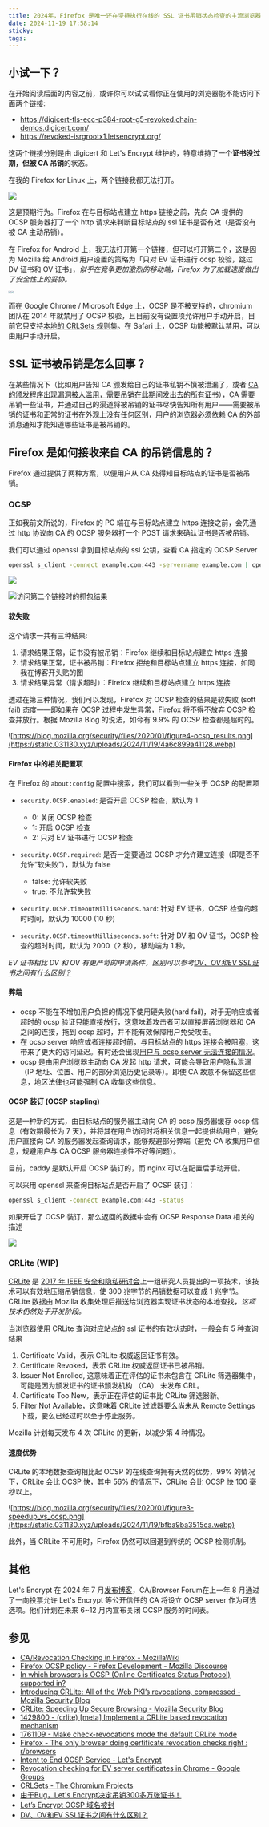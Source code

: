 ```yaml
---
title: 2024年，Firefox 是唯一还在坚持执行在线的 SSL 证书吊销状态检查的主流浏览器
date: 2024-11-19 17:58:14
sticky:
tags:
---
```




## 小试一下？

在开始阅读后面的内容之前，或许你可以试试看你正在使用的浏览器能不能访问下面两个链接: 

- https://digicert-tls-ecc-p384-root-g5-revoked.chain-demos.digicert.com/
- https://revoked-isrgrootx1.letsencrypt.org/

这两个链接分别是由 digicert 和 Let's Encrypt 维护的，特意维持了一个**证书没过期，但被 CA 吊销**的状态。

在我的 Firefox for Linux 上，两个链接我都无法打开。

![](https://static.031130.xyz/uploads/2024/11/19/f7785db60b2c8.webp)

这是预期行为。Firefox 在与目标站点建立 https 链接之前，先向 CA 提供的 OCSP 服务器打了一个 http 请求来判断目标站点的 ssl 证书是否有效（是否没有被 CA 主动吊销）。

在 Firefox for Android 上，我无法打开第一个链接，但可以打开第二个，这是因为 Mozilla 给 Android 用户设置的策略为「只对 EV 证书进行 ocsp 校验，跳过 DV 证书和 OV 证书」，*似乎在竞争更加激烈的移动端，Firefox 为了加载速度做出了安全性上的妥协。*

<div><img src="https://static.031130.xyz/uploads/2024/11/19/b097e954f766f.webp" style="zoom:33%;" /><span style="width: 20%;"></span><img src="https://static.031130.xyz/uploads/2024/11/19/a5f58dbb50cfe.webp" style="zoom:33%;" /></div>

而在 Google Chrome / Microsoft Edge 上，OCSP 是不被支持的，chromium 团队在 2014 年就禁用了 OCSP 校验，且目前没有设置项允许用户手动开启，目前它只支持[本地的 CRLSets 规则集](https://www.chromium.org/Home/chromium-security/crlsets/)。在 Safari 上，OCSP 功能被默认禁用，可以由用户手动开启。

## SSL 证书被吊销是怎么回事？

在某些情况下（比如用户告知 CA 颁发给自己的证书私钥不慎被泄漏了，或者 [CA 的颁发程序出现漏洞被人滥用，需要吊销在此期间发出去的所有证书](https://www.trustasia.com/view-security-lets-encrypt/)），CA 需要吊销一些证书，并通过自己的渠道将被吊销的证书尽快告知所有用户——需要被吊销的证书和正常的证书在外观上没有任何区别，用户的浏览器必须依赖 CA 的外部消息通知才能知道哪些证书是被吊销的。

## Firefox 是如何接收来自 CA 的吊销信息的？

Firefox 通过提供了两种方案，以便用户从 CA 处得知目标站点的证书是否被吊销。

### OCSP

正如我前文所说的，Firefox 的 PC 端在与目标站点建立 https 连接之前，会先通过 http 协议向 CA 的 OCSP 服务器打一个 POST 请求来确认证书是否被吊销。

我们可以通过 openssl 拿到目标站点的 ssl 公钥，查看 CA 指定的 OCSP Server

```bash
openssl s_client -connect example.com:443 -servername example.com | openssl x509 -text -noout

```

![](https://static.031130.xyz/uploads/2024/11/19/32579fb56b77b.webp)

![访问第二个链接时的抓包结果](https://static.031130.xyz/uploads/2024/11/19/244704705924f.webp)

#### 软失败

这个请求一共有三种结果:

1. 请求结果正常，证书没有被吊销：Firefox 继续和目标站点建立 https 连接
2. 请求结果正常，证书被吊销：Firefox 拒绝和目标站点建立 https 连接，如同我在博客开头贴的图
3. 请求结果异常（请求超时）：Firefox 继续和目标站点建立 https 连接

透过在第三种情况，我们可以发现，Firefox 对 OCSP 检查的结果是软失败 (soft fail) 态度——即如果在 OCSP 过程中发生异常，Firefox 将不得不放弃 OCSP 检查并放行。根据 Mozilla Blog 的说法，如今有 9.9% 的 OCSP 检查都是超时的。

![https://blog.mozilla.org/security/files/2020/01/figure4-ocsp_results.png](https://static.031130.xyz/uploads/2024/11/19/4a6c899a41128.webp)

#### Firefox 中的相关配置项

在 Firefox 的 `about:config` 配置中搜索，我们可以看到一些关于 OCSP 的配置项

- `security.OCSP.enabled`: 是否开启 OCSP 检查，默认为 1

  - 0: 关闭 OCSP 检查
  - 1: 开启 OCSP 检查
  - 2: 只对 EV 证书进行 OCSP 检查

- `security.OCSP.required`: 是否一定要通过 OCSP 才允许建立连接（即是否不允许“软失败”），默认为 false
  - false: 允许软失败
  - true: 不允许软失败

- `security.OCSP.timeoutMilliseconds.hard`: 针对 EV 证书，OCSP 检查的超时时间，默认为 10000 (10 秒)
- `security.OCSP.timeoutMilliseconds.soft`: 针对 DV 和 OV 证书，OCSP 检查的超时时间，默认为 2000（2 秒），移动端为 1 秒。

*EV 证书相比 DV 和 OV 有更严苛的申请条件，区别可以参考[DV、OV和EV SSL证书之间有什么区别？](https://www.digicert.com/cn/difference-between-dv-ov-and-ev-ssl-certificates)*

#### 弊端

- ocsp 不能在不增加用户负担的情况下使用硬失败(hard fail)，对于无响应或者超时的 ocsp 验证只能直接放行，这意味着攻击者可以直接屏蔽浏览器和 CA 之间的连接，拖到 ocsp 超时，并不能有效保障用户免受攻击。
- 在 ocsp server 响应或者连接超时前，与目标站点的 https 连接会被阻塞，这带来了更大的访问延迟。有时还会出现[用户与 ocsp server 无法连接的情况](https://blog.wolfogre.com/posts/letsencrypt-ocsp-breakdown/)。
- ocsp 是由用户浏览器主动向 CA 发起 http 请求，可能会导致用户隐私泄漏（IP 地址、位置、用户的部分浏览历史记录等）。即使 CA 故意不保留这些信息，地区法律也可能强制 CA 收集这些信息。

#### OCSP 装订 (OCSP stapling)

这是一种新的方式，由目标站点的服务器主动向 CA 的 ocsp 服务器缓存 ocsp 信息（有效期最长为 7 天），并将其在用户访问时将相关信息一起提供给用户，避免用户直接向 CA 的服务器发起查询请求，能够规避部分弊端（避免 CA 收集用户信息，规避用户与 CA OCSP 服务器连接性不好等问题）。

目前，caddy 是默认开启 OCSP 装订的，而 nginx 可以在配置后手动开启。

可以采用 openssl 来查询目标站点是否开启了 OCSP 装订：

```bash
openssl s_client -connect example.com:443 -status
```

如果开启了 OCSP 装订，那么返回的数据中会有 OCSP Response Data 相关的描述

![](https://static.031130.xyz/uploads/2024/11/19/71f252c97e96e.webp)

### CRLite (WIP)

[CRLite](https://obj.umiacs.umd.edu/papers_for_stories/crlite_oakland17.pdf) 是 [2017 年 IEEE 安全和隐私研讨会](https://www.ieee-security.org/TC/SP2017/)上一组研究人员提出的一项技术，该技术可以有效地压缩吊销信息，使 300 兆字节的吊销数据可以变成 1 兆字节。CRLite 数据由 Mozilla 收集处理后推送给浏览器实现证书状态的本地查找，*这项技术仍然处于开发阶段。*

当浏览器使用 CRLite 查询对应站点的 ssl 证书的有效状态时，一般会有 5 种查询结果

1. Certificate Valid，表示 CRLite 权威返回证书有效。
2. Certificate Revoked，表示 CRLite 权威返回证书已被吊销。
3. Issuer Not Enrolled, 这意味着正在评估的证书未包含在 CRLite 筛选器集中，可能是因为颁发证书的证书颁发机构 （CA） 未发布 CRL。
4. Certificate Too New，表示正在评估的证书比 CRLite 筛选器新。
5. Filter Not Available，这意味着 CRLite 过滤器要么尚未从 Remote Settings 下载，要么已经过时以至于停止服务。

Mozilla 计划每天发布 4 次 CRLite 的更新，以减少第 4 种情况。

#### 速度优势

CRLite 的本地数据查询相比起 OCSP 的在线查询拥有天然的优势，99% 的情况下，CRLite 会比 OCSP 快，其中 56% 的情况下，CRLite 会比 OCSP 快 100 毫秒以上。

![https://blog.mozilla.org/security/files/2020/01/figure3-speedup_vs_ocsp.png](https://static.031130.xyz/uploads/2024/11/19/bfba9ba3515ca.webp)

此外，当 CRLite 不可用时，Firefox 仍然可以回退到传统的 OCSP 检测机制。

## 其他

Let's Encrypt 在 2024 年 7 月[发布博客](https://letsencrypt.org/2024/07/23/replacing-ocsp-with-crls/)，CA/Browser Forum在上一年 8 月通过了一向投票允许 Let's Encrypt 等公开信任的 CA 将设立 OCSP server 作为可选选项。他们计划在未来 6~12 月内宣布关闭 OCSP 服务的时间表。

## 参见

- [CA/Revocation Checking in Firefox - MozillaWiki](https://wiki.mozilla.org/CA/Revocation_Checking_in_Firefox)
- [Firefox OCSP policy - Firefox Development - Mozilla Discourse](https://discourse.mozilla.org/t/firefox-ocsp-policy/83150)
- [In which browsers is OCSP (Online Certificates Status Protocol) supported in?](https://knowledge.digicert.com/nl/nl/quovadis/ssl-certificates/ssl-general-topics/in-which-browsers-is-ocsp-online-certificates-status-protocol-supported-in)
- [Introducing CRLite: All of the Web PKI’s revocations, compressed - Mozilla Security Blog](https://blog.mozilla.org/security/2020/01/09/crlite-part-1-all-web-pki-revocations-compressed/)
- [CRLite: Speeding Up Secure Browsing - Mozilla Security Blog](https://blog.mozilla.org/security/2020/01/21/crlite-part-3-speeding-up-secure-browsing/)
- [1429800 - (crlite) [meta] Implement a CRLite based revocation mechanism](https://bugzilla.mozilla.org/show_bug.cgi?id=1429800)
- [1761109 - Make check-revocations mode the default CRLite mode](https://bugzilla.mozilla.org/show_bug.cgi?id=1761109)
- [Firefox - The only browser doing certificate revocation checks right : r/browsers](https://www.reddit.com/r/browsers/comments/1bb81y8/firefox_the_only_browser_doing_certificate/)
- [Intent to End OCSP Service - Let's Encrypt](https://letsencrypt.org/2024/07/23/replacing-ocsp-with-crls/)
- [Revocation checking for EV server certificates in Chrome - Google Groups](https://groups.google.com/a/mozilla.org/g/dev-security-policy/c/S6A14e_X-T0/m/T4WxWgajAAAJ)
- [CRLSets - The Chromium Projects](https://www.chromium.org/Home/chromium-security/crlsets/)
- [由于Bug，Let's Encrypt决定吊销300多万张证书！](https://www.trustasia.com/view-security-lets-encrypt/)
- [Let’s Encrypt OCSP 域名被封](https://blog.wolfogre.com/posts/letsencrypt-ocsp-breakdown/)
- [DV、OV和EV SSL证书之间有什么区别？](https://www.digicert.com/cn/difference-between-dv-ov-and-ev-ssl-certificates)
